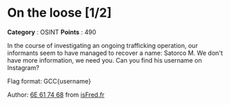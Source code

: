 # On the loose [1/2]

**Category** : OSINT
**Points** : 490

In the course of investigating an ongoing trafficking operation, our informants seem to have managed to recover a name: Satorco M. 
We don't have more information, we need you.
Can you find his username on Instagram?

Flag format: GCC{username}

Author: [6E 61 74 68](https://twitter.com/6e617468) from [isFred.fr](https://isFred.fr)



